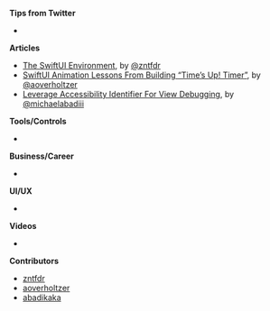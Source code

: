 **Tips from Twitter**

*

**Articles**

* [The SwiftUI Environment](https://www.fivestars.blog/articles/swiftui-environment-propagation/), by [@zntfdr](https://twitter.com/zntfdr)
* [SwiftUI Animation Lessons From Building “Time’s Up! Timer”](https://blog.overdesigned.net/posts/2021-09-29-swiftui-animation-tricks/), by [@aoverholtzer](https://twitter.com/aoverholtzer)
* [Leverage Accessibility Identifier For View Debugging](https://michaelabadi.com/articles/debugging-with-accessibility-swiftui/), by [@michaelabadiii](https://twitter.com/michaelabadiii)

**Tools/Controls**

* 

**Business/Career**

* 

**UI/UX**

* 

**Videos**

* 

**Contributors**

* [zntfdr](https://github.com/zntfdr)
* [aoverholtzer](https://github.com/aoverholtzer)
* [abadikaka](https://github.com/abadikaka)
